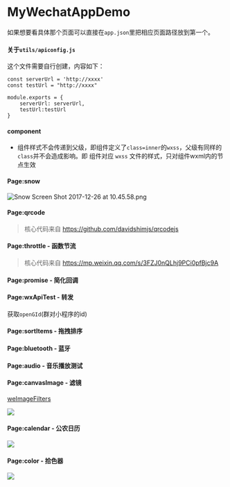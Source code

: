# MyWechatAppDemo

如果想要看具体那个页面可以直接在`app.json`里把相应页面路径放到第一个。

#### 关于`utils/apiconfig.js`

这个文件需要自行创建，内容如下：

```
const serverUrl = 'http://xxxx'
const testUrl = "http://xxxx"

module.exports = {
    serverUrl: serverUrl,
    testUrl:testUrl
} 
```

#### component

* 组件样式不会传递到父级，即组件定义了`class=inner`的`wxss`，父级有同样的`class`并不会造成影响。即 组件对应 `wxss` 文件的样式，只对组件wxml内的节点生效


#### Page:snow

![Snow Screen Shot 2017-12-26 at 10.45.58.png](http://upload-images.jianshu.io/upload_images/2158535-bb2d3cdcbaa723f9.png?imageMogr2/auto-orient/strip%7CimageView2/2/w/300)


#### Page:qrcode

> 核心代码来自 https://github.com/davidshimjs/qrcodejs


#### Page:throttle - 函数节流

> 核心代码来自 https://mp.weixin.qq.com/s/3FZJ0nQLhj9PCi0pfBjc9A

#### Page:promise - 简化回调


#### Page:wxApiTest - 转发

获取`openGId`(群对小程序的id)

#### Page:sortItems - 拖拽排序

#### Page:bluetooth - 蓝牙

#### Page:audio - 音乐播放测试

#### Page:canvasImage - 滤镜

[weImageFilters](https://github.com/tomfriwel/weImageFilters)

![](https://camo.githubusercontent.com/a6ff3b7e9df80a4126b6dcee4133631daaa686db/68747470733a2f2f75706c6f61642d696d616765732e6a69616e7368752e696f2f75706c6f61645f696d616765732f323135383533352d323035613766313061316634316264612e6a7065673f696d6167654d6f6772322f6175746f2d6f7269656e742f7374726970253743696d61676556696577322f322f772f333735)


#### Page:calendar - 公农日历

![](https://upload-images.jianshu.io/upload_images/2158535-0d889c9cb18ca1a8.png?imageMogr2/auto-orient/strip%7CimageView2/2/w/375)

#### Page:color - 拾色器

![](https://upload-images.jianshu.io/upload_images/2158535-36174e426000b9f3.png?imageMogr2/auto-orient/strip%7CimageView2/2/w/375)